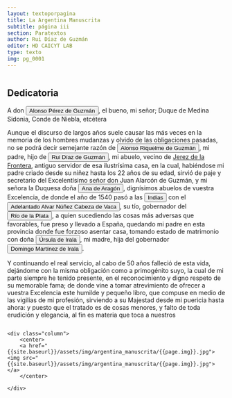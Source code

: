```yaml
---
layout: textoporpagina
title: La Argentina Manuscrita
subtitle: página iii
section: Paratextos
author: Rui Díaz de Guzmán
editor: HD CAICYT LAB
type: texto
img: pg_0001
---
```



<div class="row">
	<div class="column">

<h2> Dedicatoria </h2>

<p>A don <button class="balloon" data-balloon-pos="up" data-balloon-length="large" data-balloon="(Sanlúcar de Barrameda, 1550-1615). Noble y militar español. Fue comandante en jefe de la Armada Española y la dirigió durante la Grande y Felicísima Armada (Armada Invencible). Hijo de Juan Claros de Guzmán (IX conde de Niebla) y Leonor de Zúñiga y Sotomayor. En 1558, cuando falleció su abuelo Juan Alonso Pérez de Guzmán, se convirtió en el VII duque de Medina Sidonia, XII señor de Sanlúcar, V marqués de Cazaza en África; poseedor de una de las mayores fortunas de Europa.">Alonso Pérez de Guzmán</button>, el bueno, mi señor; Duque de Medina Sidonia, Conde de Niebla, etcétera</p>

<p>Aunque el discurso de largos años suele causar las más veces en la memoria de los hombres mudanzas y olvido de las obligaciones pasadas, no se podrá decir semejante razón de <button class="balloon" data-balloon-pos="up" data-balloon-length="large" data-balloon="(Jeréz de la Frontera, 1519-1573). Conquistador español, sobrino de Álvar Núñez Cabeza de Vaca, con quien llegó al Río de la Plata en 1541. Fue uno de sus más acérrimos partidarios durante la gobernación de Cabeza de Vaca y se convirtió en una de las figuras más prominentes de la facción de los &quot;leales&quot; una vez que aquel fuera expulsado de la provincia en 1545. Fue forzado por Domingo de Irala a casarse con una de sus hijas mestizas, unión de la cual nació Ruy Díaz de Guzmán.">Alonso Riquelme de Guzmán</button>, mi padre, hijo de <button class="balloon" data-balloon-pos="up" data-balloon-length="large" data-balloon="Ruy  Díaz de Guzmán Riquelme. N. 1475, Jerez de la Frontera, Cádiz, España. Abuelo del autor de La Argentina Manuscrita.">Rui Díaz de Guzmán</button>, mi abuelo, vecino de <a href="https://recogito.pelagios.org/document/wzqxhk0h3vpikm/part/1/edit#39e26c63-2a76-4b30-88a2-17f8da3d5bdc" target="_blank">Jerez de la Frontera</a>, antiguo servidor de esa ilustrísima casa, en la cual, habiéndose mi padre criado desde su niñez hasta los 22 años de su edad, sirvió de paje y secretario del Excelentísimo señor don Juan Alarcón de Guzmán, y mi señora la Duquesa doña <button class="balloon" data-balloon-pos="up" data-balloon-length="large" data-balloon="Ana de Aragón (España, 1489-Rivarolo Mantuano, 1567) fue una noble española, duquesa consorte de Sabbioneta. Era hija de Alfonso de Aragón y Portugal, segundo duque de Segorbe y Virrey de Valencia y de Juana III de Cardona, duquesa de Cardona. El 8 mayo 1564 se casó con el duque de Sabbioneta Vespasiano I Gonzaga. La muerte de Ana queda envuelta en el mistero. Vespasiano, celoso de su esposa, la hizo recluir en el castillo de Rivarolo, donde murió de desnutrición en 1567.">Ana de Aragón</button>, dignísimos abuelos de vuestra Excelencia, de donde el año de 1540 pasó a las <button class="balloon" data-balloon-pos="up" data-balloon-length="large" data-balloon="Las Indias Occidentales, una forma muy extendida de denominar a América en todo el período colonial.">Indias</button> con el <button class="balloon" data-balloon-pos="up" data-balloon-length="large" data-balloon="Álvar Núñez Cabeza de Vaca (Jerez de la Frontera, 1488/90-Sevilla, 27/05/1559), descubridor y conquistador que exploró la costa sur de América del norte, desde la actual Florida hasta el Golfo de California, territorios que se anexionaron en el Virreinato de Nueva España. Nombrado Segundo adelantado, capitán general y gobernador del Río de la Plata, Paranáguazu y sus anexos por el rey Carlos I de España; fue el primer europeo en llegar a las cataratas del Iguazú y explorar el río Paraguay.">Adelantado Alvar Núñez Cabeza de Vaca</button>, su tío, gobernador del <button class="balloon" data-balloon-pos="up" data-balloon-length="large" data-balloon="Refiere a la Provincia del Río de la Plata, un espacio creado a partir de las capitulaciones que firmó el primer adelantado Pedro de Mendoza con Carlos I en 1534.La misma limitaba al norte con los territorios otorgados a Diego de Almagro, ocupando una franja que se extendería entre el Mar del Sur y el Mar Océano Austral. La exploración y ocupación efectiva del terreno delimitarían el espacio de la provincia del Río de la Plata al sector atlántico y específicamente, al eje fluvial Paraná-Plata.">Río de la Plata</button>, a quien sucediendo las cosas más adversas que favorables, fue preso y llevado a España, quedando mi padre en esta provincia donde fue forzoso asentar casa, tomando estado de matrimonio con doña <button class="balloon" data-balloon-pos="up" data-balloon-length="large" data-balloon="Madre de Ruíz Díaz de Guzmán. Hija de Domingo Martínez de Irala y la guaraní Leonor (Iboty-I Yu) de Irala.">Úrsula de Irala</button>, mi madre, hija del gobernador <button class="balloon" data-balloon-pos="up" data-balloon-length="large" data-balloon="Conquistador y colonizador español (Vergara de la Hermandad de Guipúzcoa, Castilla, 1509-Asunción del Paraguay, 03/10/1556). Ocupó tres veces el cargo de gobernador interino del Río de la Plata y del Paraguay, en los períodos de 1539 a 1542, de 1544 hasta 1548 y por último desde 1549. Carlos V lo nombró como titular en el cargo en 1555, lo sería hasta su fallecimiento.">Domingo Martínez de Irala</button>.</p>

<p>Y continuando el real servicio, al cabo de 50 años falleció de esta vida, dejándome con la misma obligación como a primogénito suyo, la cual de mi parte siempre he tenido presente, en el reconocimiento y digno respeto de su memorable fama; de donde vine a tomar atrevimiento de ofrecer a vuestra Excelencia este humilde y pequeño libro, que compuse en medio de las vigilias de mi profesión, sirviendo a su Majestad desde mi puericia hasta ahora: y puesto que el tratado es de cosas menores, y falto de toda erudición y elegancia, al fin es materia que toca a nuestros </p>
	</div>

	<div class="column">
		<center>
		<a href="{{site.baseurl}}/assets/img/argentina_manuscrita/{{page.img}}.jpg"><img src="{{site.baseurl}}/assets/img/argentina_manuscrita/{{page.img}}.jpg"></a>
		</center>

	</div>

</div> 